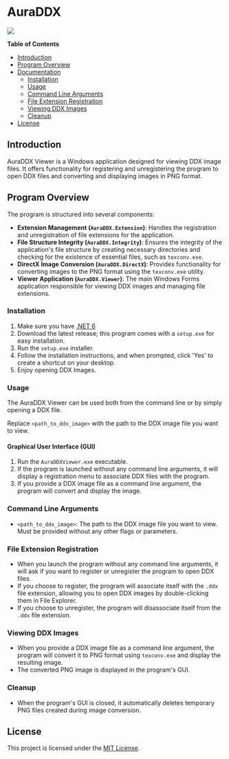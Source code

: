 
# AuraDDX

![](https://github.com/HalfDragonLucy/AuraDDX/blob/master/fav.png)

**Table of Contents**
- [Introduction](#introduction)
- [Program Overview](#program-overview)
- [Documentation](#documentation)
  - [Installation](#installation)
  - [Usage](#usage)
  - [Command Line Arguments](#command-line-arguments)
  - [File Extension Registration](#file-extension-registration)
  - [Viewing DDX Images](#viewing-ddx-images)
  - [Cleanup](#cleanup)
- [License](#license)

## Introduction

AuraDDX Viewer is a Windows application designed for viewing DDX image files. It offers functionality for registering and unregistering the program to open DDX files and converting and displaying images in PNG format.

## Program Overview

The program is structured into several components:

- **Extension Management (`AuraDDX.Extension`)**: Handles the registration and unregistration of file extensions for the application.
- **File Structure Integrity (`AuraDDX.Integrity`)**: Ensures the integrity of the application's file structure by creating necessary directories and checking for the existence of essential files, such as `texconv.exe`.
- **DirectX Image Conversion (`AuraDDX.DirectX`)**: Provides functionality for converting images to the PNG format using the `texconv.exe` utility.
- **Viewer Application (`AuraDDX.Viewer`)**: The main Windows Forms application responsible for viewing DDX images and managing file extensions.

### Installation

1. Make sure you have [.NET 6](https://dotnet.microsoft.com/en-us/download/dotnet/6.0)
2. Download the latest release; this program comes with a `setup.exe` for easy installation.
3. Run the `setup.exe` installer.
4. Follow the installation instructions, and when prompted, click 'Yes' to create a shortcut on your desktop.
5. Enjoy opening DDX Images.

### Usage

The AuraDDX Viewer can be used both from the command line or by simply opening a DDX file.

Replace `<path_to_ddx_image>` with the path to the DDX image file you want to view.

#### Graphical User Interface (GUI)

1. Run the `AuraDDXViewer.exe` executable.
2. If the program is launched without any command line arguments, it will display a registration menu to associate DDX files with the program.
3. If you provide a DDX image file as a command line argument, the program will convert and display the image.

### Command Line Arguments

- `<path_to_ddx_image>`: The path to the DDX image file you want to view. Must be provided without any other flags or parameters.

### File Extension Registration

- When you launch the program without any command line arguments, it will ask if you want to register or unregister the program to open DDX files.
- If you choose to register, the program will associate itself with the `.ddx` file extension, allowing you to open DDX images by double-clicking them in File Explorer.
- If you choose to unregister, the program will disassociate itself from the `.ddx` file extension.

### Viewing DDX Images

- When you provide a DDX image file as a command line argument, the program will convert it to PNG format using `texconv.exe` and display the resulting image.
- The converted PNG image is displayed in the program's GUI.

### Cleanup

- When the program's GUI is closed, it automatically deletes temporary PNG files created during image conversion.

## License

This project is licensed under the [MIT License](https://github.com/HalfDragonLucy/AuraDDX/blob/master/LICENSE.txt).
